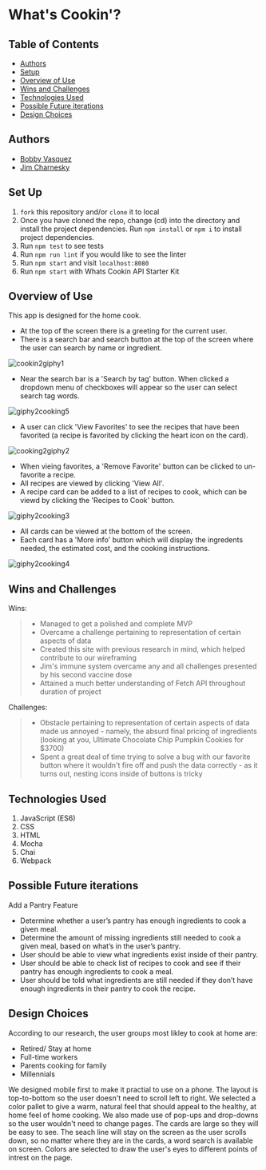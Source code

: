 # What's Cookin'?  

## Table of Contents
* [Authors](#Authors)
* [Setup](#Set-up)
* [Overview of Use](#Overview-of-use)
* [Wins and Challenges](#Wins-and-Challenges)
* [Technologies Used](#Technologies-Used)
* [Possible Future iterations](#Possible-Future-Iterations)
* [Design Choices](#Design-Choices)
## Authors

- [Bobby Vasquez](https://github.com/hoomberto)
- [Jim Charnesky](https://github.com/BigBike96)

## Set Up

1. `fork` this repository and/or `clone` it to local
2. Once you have cloned the repo, change (cd) into the directory and install the project dependencies. Run `npm install` or `npm i` to install project dependencies.
3. Run `npm test` to see tests
4. Run `npm run lint` if you would like to see the linter
5. Run `npm start` and visit `localhost:8080`
6. Run `npm start` with Whats Cookin API Starter Kit

## Overview of Use 

This app is designed for the home cook.

- At the top of the screen there is a greeting for the current user. 
- There is a search bar and search button at the top of the screen where the user can search by name or ingredient.
 
![cookin2giphy1](https://user-images.githubusercontent.com/60282216/119583269-75397f80-bd83-11eb-90e8-357e7dcd9279.gif)


- Near the search bar is a 'Search by tag' button. When clicked a dropdown menu of checkboxes will appear so the user can select search tag words.
 
![giphy2cooking5](https://user-images.githubusercontent.com/60282216/119583261-71a5f880-bd83-11eb-91de-b19ab5f034a0.gif)


- A user can click 'View Favorites' to see the recipes that have been favorited (a recipe is favorited by clicking the heart icon on the card). 

![cooking2giphy2](https://user-images.githubusercontent.com/60282216/119583267-74a0e900-bd83-11eb-9e83-45e0f8bb0a94.gif)


- When vieing favorites, a 'Remove Favorite' button can be clicked to un-favorite a recipe. 
- All recipes are viewed by clicking 'View All'. 
- A recipe card can be added to a list of recipes to cook, which can be viewd by clicking the 'Recipes to Cook' button.

![giphy2cooking3](https://user-images.githubusercontent.com/60282216/119583266-74085280-bd83-11eb-9ee8-66672d080ff3.gif)


- All cards can be viewed at the bottom of the screen. 
- Each card has a 'More info' button which will display the ingredents needed, the estimated cost, and the cooking instructions.

![giphy2cooking4](https://user-images.githubusercontent.com/60282216/119583265-736fbc00-bd83-11eb-846e-512cc5ae2b43.gif)

## Wins and Challenges

Wins: 
> - Managed to get a polished and complete MVP<br>
> - Overcame a challenge pertaining to representation of certain aspects of data<br>
> - Created this site with previous research in mind, which helped contribute to our wireframing<br>
> - Jim's immune system overcame any and all challenges presented by his second vaccine dose<br>
> - Attained a much better understanding of Fetch API throughout duration of project<br>

Challenges:
> - Obstacle pertaining to representation of certain aspects of data made us annoyed - namely, the absurd final pricing of ingredients (looking at you, Ultimate Chocolate Chip Pumpkin Cookies for $3700)<br>
> - Spent a great deal of time trying to solve a bug with our favorite button where it wouldn't fire off and push the data correctly - as it turns out, nesting icons inside of buttons is tricky<br>


## Technologies Used
1. JavaScript (ES6)
2. CSS
3. HTML
4. Mocha
5. Chai
6. Webpack

## Possible Future iterations

Add a Pantry Feature
- Determine whether a user’s pantry has enough ingredients to cook a given meal.
- Determine the amount of missing ingredients still needed to cook a given meal, based on what’s in the user’s pantry.
- User should be able to view what ingredients exist inside of their pantry.
- User should be able to check list of recipes to cook and see if their pantry has enough ingredients to cook a meal.
- User should be told what ingredients are still needed if they don’t have enough ingredients in their pantry to cook the recipe.

## Design Choices

According to our research, the user groups most likley to cook at home are:
- Retired/ Stay at home
- Full-time workers
- Parents cooking for family
- Millennials

We designed mobile first to make it practial to use on a phone. The layout is top-to-bottom so the user doesn't need to scroll left to right. We selected a color pallet to give a warm, natural feel that should appeal to the healthy, at home feel of home cooking. We also made use of pop-ups and drop-downs so the user wouldn't need to change pages. The cards are large so they will be easy to see. The seach line will stay on the screen as the user scrolls down, so no matter where they are in the cards, a word search is available on screen. Colors are selected to draw the user's eyes to different points of intrest on the page.

